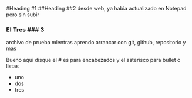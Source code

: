 #Heading #1
##Heading ##2 desde web, ya habia actualizado en Notepad pero sin subir
### El Tres ### 3


archivo de prueba mientras aprendo arrancar con git, github, repositorio y mas

Bueno aqui disque el # es para encabezados
y el asterisco para bullet o listas

* uno
* dos
* tres

